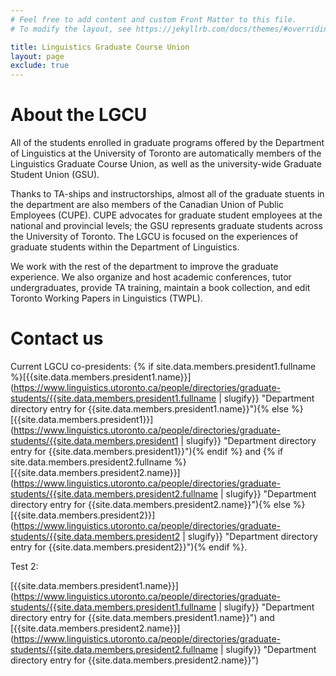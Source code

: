 ```yaml
---
# Feel free to add content and custom Front Matter to this file.
# To modify the layout, see https://jekyllrb.com/docs/themes/#overriding-theme-defaults

title: Linguistics Graduate Course Union
layout: page
exclude: true
---
```


# About the LGCU

All of the students enrolled in graduate programs offered by the Department of
Linguistics at the University of Toronto are automatically members of the
Linguistics Graduate Course Union, as well as the university-wide Graduate
Student Union (GSU).

Thanks to TA-ships and instructorships, almost all of the graduate stuents in
the department are also members of the Canadian Union of Public Employees
(CUPE). CUPE advocates for graduate student employees at the national and
provincial levels; the GSU represents graduate students across the University of
Toronto. The LGCU is focused on the experiences of graduate students within the
Department of Linguistics.

We work with the rest of the department to improve the graduate experience. We
also organize and host academic conferences, tutor undergraduates, provide TA
training, maintain a book collection, and edit Toronto Working Papers in
Linguistics (TWPL).

# Contact us

Current LGCU co-presidents: {% if site.data.members.president1.fullname %}[{{site.data.members.president1.name}}](https://www.linguistics.utoronto.ca/people/directories/graduate-students/{{site.data.members.president1.fullname | slugify}} "Department directory entry for {{site.data.members.president1.name}}"){% else %}[{{site.data.members.president1}}](https://www.linguistics.utoronto.ca/people/directories/graduate-students/{{site.data.members.president1 | slugify}} "Department directory entry for {{site.data.members.president1}}"){% endif %} and {% if site.data.members.president2.fullname %}[{{site.data.members.president2.name}}](https://www.linguistics.utoronto.ca/people/directories/graduate-students/{{site.data.members.president2.fullname | slugify}} "Department directory entry for {{site.data.members.president2.name}}"){% else %}[{{site.data.members.president2}}](https://www.linguistics.utoronto.ca/people/directories/graduate-students/{{site.data.members.president2 | slugify}} "Department directory entry for {{site.data.members.president2}}"){% endif %}.

Test 2:

[{{site.data.members.president1.name}}](https://www.linguistics.utoronto.ca/people/directories/graduate-students/{{site.data.members.president1.fullname | slugify}} "Department directory entry for {{site.data.members.president1.name}}") and [{{site.data.members.president2.name}}](https://www.linguistics.utoronto.ca/people/directories/graduate-students/{{site.data.members.president2.fullname | slugify}} "Department directory entry for {{site.data.members.president2.name}}")
